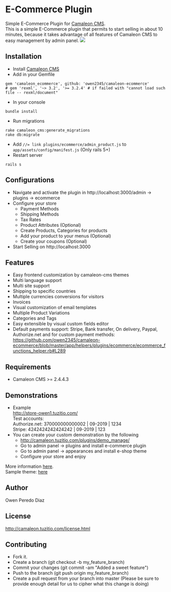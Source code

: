 # E-Commerce Plugin
Simple E-Commerce Plugin for [Camaleon CMS](http://camaleon.tuzitio.com).   
This is a simple E-Commerce plugin that permits to start selling in about 10 minutes, because it takes advantage of all features of Camaleon CMS to easy management by admin panel.
![](screenshot.png)
## Installation
* Install [Camaleon CMS](https://github.com/owen2345/camaleon-cms#installation)
* Add in your Gemfile
```
gem 'camaleon_ecommerce', github: 'owen2345/camaleon-ecommerce'
# gem 'rexml', '~> 3.2', '>= 3.2.4' # if failed with "cannot load such file -- rexml/document"
```
* In your console
```
bundle install
```
* Run migrations
```
rake camaleon_cms:generate_migrations
rake db:migrate
```
* Add `//= link plugins/ecommerce/admin_product.js` to `app/assets/config/manifest.js` (Only rails 5+)
* Restart server
```
rails s
```
## Configurations
* Navigate and activate the plugin in http://localhost:3000/admin -> plugins -> ecommerce
* Configure your store
  - Payment Methods
  - Shipping Methods
  - Tax Rates
  - Product Attributes (Optional)
  - Create Products, Categories for products
  - Add your product to your menus (Optional)
  - Create your coupons (Optional)
* Start Selling on http://localhost:3000

## Features
* Easy frontend customization by camaleon-cms themes
* Multi language support
* Multi site support
* Shipping to specific countries
* Multiple currencies conversions for visitors
* Invoices
* Visual customization of email templates
* Multiple Product Variations
* Categories and Tags
* Easy extensible by visual custom fields editor
* Default payments support: Stripe, Bank transfer, On delivery, Paypal, Authorize.net and for custom payment methods:
https://github.com/owen2345/camaleon-ecommerce/blob/master/app/helpers/plugins/ecommerce/ecommerce_functions_helper.rb#L289


## Requirements
* Camaleon CMS >= 2.4.4.3

## Demonstrations
* Example   
  http://store-owen1.tuzitio.com/   
  Test accounts:   
  Authorize.net: 370000000000002 | 09-2019 | 1234   
  Stripe: 4242424242424242 | 09-2019 | 123
* You can create your custom demonstration by the following
  - http://camaleon.tuzitio.com/plugins/demo_manage/
  - Go to admin panel -> plugins and install e-commerce plugin
  - Go to admin panel -> appearances and install e-shop theme
  - Configure your store and enjoy

More information [here](http://camaleon.tuzitio.com/store/plugins/6).   
Sample theme: [here](https://github.com/owen2345/cama-ecommerce-theme)

## Author
Owen Peredo Diaz

## License
http://camaleon.tuzitio.com/license.html

## Contributing
* Fork it.
* Create a branch (git checkout -b my_feature_branch)
* Commit your changes (git commit -am "Added a sweet feature")
* Push to the branch (git push origin my_feature_branch)
* Create a pull request from your branch into master (Please be sure to provide enough detail for us to cipher what this change is doing)
